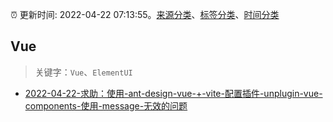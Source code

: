 :alarm_clock: 更新时间: 2022-04-22 07:13:55。[来源分类](../README.md)、[标签分类](../TAGS.md)、[时间分类](../TIMELINE.md)

## Vue


> 关键字：`Vue`、`ElementUI`



- [2022-04-22-求助：使用-ant-design-vue-+-vite-配置插件-unplugin-vue-components-使用-message-无效的问题](https://www.v2ex.com/t/848549) 